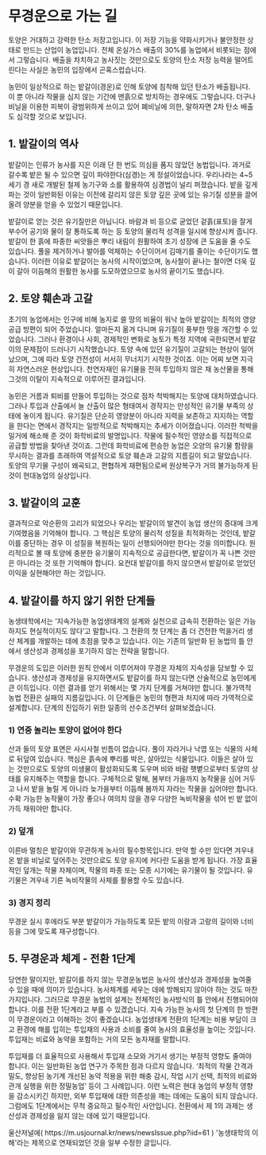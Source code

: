 # 무경운으로 가는 길

 토양은 거대하고 강력한 탄소 저장고입니다. 이 저장 기능을 약화시키거나 불안정한 상태로 만드는 산업이 농업입니다. 전체 온실가스 배출의 30%를 농업에서 비롯되는 점에서 그렇습니다. 배출을 차치하고 농사짓는 것만으로도 토양의 탄소 저장 능력을 떨어트린다는 사실은 농민의 입장에서 곤혹스럽습니다. 

 농민이 일상적으로 하는 밭갈이(경운)로 인해 토양에 침착해 있던 탄소가 배출됩니다. 이 뿐 아니라 작물을 심지 않는 기간에 맨흙으로 방치하는 경우에도 그렇습니다. 더구나 비닐을 이용한 피복이 광범위하게 쓰이고 있어 폐비닐에 의한, 말하자면 2차 탄소 배출도 심각할 것으로 보입니다.

## 1. 밭갈이의 역사

 밭갈이는 인류가 농사를 지은 이래 단 한 번도 의심을 품지 않았던 농법입니다. 과거로 갈수록 밭은 될 수 있으면 깊이 파야한다(심경)는 게 정설이었습니다. 우리나라는 4~5세기 경 새로 개발된 철제 농기구와 소를 활용하여 심경법이 널리 퍼졌습니다. 밭을 깊게 파는 것이 일반화된 이유는 이전에 갈리지 않은 토양 깊은 곳에 있는 유기질 성분을 끌어올려 양분을 얻을 수 있었기 때문입니다. 

 밭갈이로 얻는 것은 유기질만은 아닙니다. 바람과 비 등으로 굳었던 겉흙(표토)을 잘게 부수어 공기와 물이 잘 통하도록 하는 등 토양의 물리적 성격을 일시에 향상시켜 줍니다. 밭갈이 한 흙에 파종한 씨앗들은 뿌리 내림이 원활하여 초기 성장에 큰 도움을 줄 수도 있습니다. 풀을 제거하거나 발아를 억제하는 수단이어서 김매기를 줄이는 수단이기도 했습니다. 이러한 이유로 밭갈이는 농사의 시작이었으며, 농사철이 끝나는 철이면 더욱 깊이 갈아 이듬해의 원활한 농사를 도모하였으므로 농사의 끝이기도 했습니다.

## 2. 토양 훼손과 고갈

 초기의 농업에서는 인구에 비해 농지로 쓸 땅의 비율이 워낙 높아 밭갈이는 최적의 영양 공급 방편이 되어 주었습니다. 얼마든지 옮겨 다니며 유기질이 풍부한 땅을 개간할 수 있었습니다. 그러나 환경이나 사회, 경제적인 변화로 농토가 특정 지역에 국한되면서 밭갈이의 문제점이 드러나기 시작했습니다. 토양 속에 있던 유기질이 고갈되는 현상이 일어났으며, 그에 따라 토양 건전성이 서서히 무너지기 시작한 것이죠. 이는 어찌 보면 지극히 자연스러운 현상입니다. 천연자재인 유기물을 전혀 투입하지 않은 채 농산물을 통해 그것의 이탈이 지속적으로 이루어진 결과입니다.

 농민은 거름과 퇴비를 만들어 투입하는 것으로 점차 척박해지는 토양에 대처하였습니다. 그러나 투입과 산출에서 늘 산출이 많은 형태여서 경작지는 만성적인 유기물 부족의 상태에 놓이게 됩니다. 유기질은 단순히 영양분이 아니라 지력을 보존하고 지지하는 역할을 한다는 면에서 경작지는 일방적으로 척박해지는 추세가 이어졌습니다.
 이러한 척박을 일거에 해소해 준 것이 화학비료의 발명입니다. 작물에 필수적인 영양소를 직접적으로 공급할 방법을 찾아낸 것이죠. 그런데 화학비료에 편승한 농업은 오양의 유기물 함량을 무시하는 결과를 초래하여 역설적으로 토양 훼손과 고갈의 지름길이 되고 말았습니다. 토양의 무기물 구성이 왜곡되고, 편협하게 재편됨으로써 원상복구가 거의 불가능하게 된 것이 현대농업의 실상입니다.

## 3. 밭갈이의 교훈

 결과적으로 악순환의 고리가 되었으나 우리는 밭갈이의 발견이 농업 생산의 증대에 크게 기여했음을 기억해야 합니다. 그 핵심은 토양의 물리적 성질을 최적화하는 것인데, 밭갈이를 중단하는 경우 이 성질을 복원하는 일이 선행되어야만 한다는 것을 의미합니다. 원리적으로 볼 때 토양에 충분한 유기물이 지속적으로 공급한다면, 밭갈이가 꼭 나쁜 것만은 아니라는 것 또한 기억해야 합니다. 요컨대 밭갈이를 하지 않으면서 밭갈이로 얻었던 이익을 실현해야만 하는 것입니다.

## 4. 밭갈이를 하지 않기 위한 단계들

 농생태학에서는 ‘지속가능한 농업생태계의 설계와 실천으로 급속히 전환하는 일은 가능하지도 현실적이지도 않다’고 말합니다. 그 전환의 첫 단계는 좀 더 건전한 먹을거리 생산 체계를 개발하는 데에 초점을 맞추고 있습니다. 이는 기존의 일반화 된 농법의 틀 안에서 생산성과 경제성을 포기하지 않는 전략을 말합니다.

 무경운의 도입은 이러한 원칙 안에서 이루어져야 무경운 자체의 지속성을 담보할 수 있습니다. 생산성과 경제성을 유지하면서도 밭갈이를 하지 않는다면 산술적으로 농민에게 큰 이득입니다. 이런 결과를 얻기 위해서는 몇 가지 단계를 거쳐야만 합니다. 불가역적 농법 전환은 실패의 지름길입니다. 이 단계들은 농민의 형편과 처지에 따라 가역적으로 설계합니다. 단계의 진입하기 위한 일종의 선수조건부터 살펴보겠습니다.

### 1) 연중 놀리는 토양이 없어야 한다
산과 들의 토양 표면은 사시사철 빈틈이 없습니다. 풀이 자라거나 낙엽 또는 식물의 사체로 뒤덮여 있습니다. 핵심은 흙속에 뿌리를 박은, 살아있는 식물입니다. 이들은 살아 있는 것만으로도 토양의 미생물이 활성화되도록 도우며 비와 바람 햇볕으로부터 토양의 상태를 유지해주는 역할을 합니다. 구체적으로 말해, 봄부터 가을까지 농작물을 심어 거두고 나서 밭을 놀릴 게 아니라 늦가을부터 이듬해 봄까지 자라는 작물을 심어야만 합니다. 수확 가능한 농작물이 가장 좋으나 여의치 않을 경우 다양한 녹비작물을 섞어 빈 밭 없이 가득 채워야만 합니다.

### 2) 덮개
이른바 멀칭은 밭갈이와 무관하게 농사의 필수항목입니다. 만약 할 수만 있다면 겨우내 온 밭을 비닐로 덮어주는 것만으로도 토양 유지에 커다란 도움을 받게 됩니다. 가장 효율적인 덮개는 작물 자체이며, 작물의 파종 또는 모종 시기에는 유기물이 될 것입니다. 유기물은 겨우내 기른 녹비작물의 사체를 활용할 수도 있습니다.

### 3) 경지 정리
무경운 실시 후에라도 부분 밭갈이가 가능하도록 모든 밭의 이랑과 고랑의 길이와 너비 등을 그에 맞도록 재구성합니다.
       
## 5. 무경운과 체계 - 전환 1단계

 당연한 말이지만, 밭갈이를 하지 않는 무경운농법은 농사의 생산성과 경제성을 높여줄 수 있을 때에 의미가 있습니다. 농사체계를 세우는 데에 방해되지 않아야 하는 것도 마찬가지입니다. 그러므로 무경운 농법의 설계는 전체적인 농사방식의 틀 안에서 진행되어야 합니다. 이를 전환 1단계라고 부를 수 있겠습니다. 지속 가능한 농사의 첫 단계의 한 방편이 무경운이라고 이해하는 것이 좋겠습니다. 농업생태계 전환의 1단계는 비용 부담이 크고 환경에 해를 입히는 투입재의 사용과 소비를 줄여 농사의 효율성을 높이는 것입니다. 투입재는 비료와 농약을 포함하는 거의 모든 농자재를 말합니다. 

 투입재를 더 효율적으로 사용해서 투입재 소모와 거기서 생기는 부정적 영향도 줄여야 합니다. 이는 일반화된 농업 연구가 주목한 점과 다르지 않습니다. ‘최적의 작물 간격과 밀도, 향상된 농기계 개선된 농약 적용을 위한 해충 감시, 작업 시기 선택, 최적의 비료와 관개 실행을 위한 정밀농업’ 등이 그 사례입니다. 이런 노력은 현대 농업의 부정적 영향을 감소시키긴 하지만, 외부 투입재에 대한 의존성을 깨는 데에는 도움이 되지 않습니다. 그럼에도 1단계에서는 무척 중요하고 필수적인 사안입니다. 전환에서 제 1의 과제는 생산성과 경제성을 잃지 않는 데에 있기 때문입니다.

 <Callout>
울산저널에( https://m.usjournal.kr/news/newsIssue.php?iid=61 ) '농생태학의 이해'라는 제목으로 연재되었던 것을 일부 수정한 글입니다.
</Callout>

